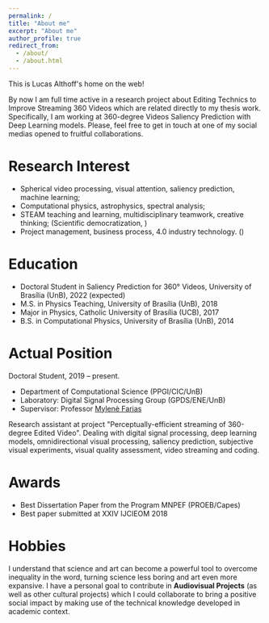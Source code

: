 ```yaml
---
permalink: /
title: "About me"
excerpt: "About me"
author_profile: true
redirect_from: 
  - /about/
  - /about.html
---
```


This is Lucas Althoff's home on the web!

By now I am full time active in a research project about Editing Technics to Improve Streaming 360 Videos which are
related directly to my thesis work. Specifically, I am working at 360-degree Videos Saliency Prediction with Deep Learning models. 
Please, feel free to get in touch at one of my social medias opened to fruitful collaborations. 

Research Interest
======
*	Spherical video processing, visual attention, saliency prediction, machine learning;
*	Computational physics, astrophysics, spectral analysis;  
*	STEAM teaching and learning, multidisciplinary teamwork, creative thinking; (Scientific democratization, )
*	Project management, business process, 4.0 industry technology. ()

Education
======
* Doctoral Student in Saliency Prediction for 360° Videos, University of Brasília (UnB), 2022 (expected)
* M.S. in Physics Teaching, University of Brasília (UnB), 2018
* Major in Physics, Catholic University of Brasília (UCB), 2017
* B.S. in Computational Physics, University of Brasília (UnB), 2014

Actual Position 
======

Doctoral Student, 2019 – present.
  * Department of Computational Science (PPGI/CIC/UnB)
  * Laboratory: Digital Signal Processing Group (GPDS/ENE/UnB)
  * Supervisor: Professor [Mylenè Farias](https://www.researchgate.net/profile/Mylene_Farias)

Research assistant at project "Perceptually-efficient streaming of 360-degree Edited Video". 
Dealing with digital signal processing, deep learning models, omnidirectional visual processing, saliency prediction, subjective visual experiments, visual quality assessment, video streaming and coding. 

Awards
======
* Best Dissertation Paper from the Program MNPEF (PROEB/Capes)
* Best paper submitted at XXIV IJCIEOM 2018

Hobbies
======
I understand that science and art can become a powerful tool to overcome inequality in the word,
turning science less boring and art even more expansive. I have a personal goal to contribute 
in **Audiovisual Projects** (as well as other cultural projects) 
which I could collaborate to bring a positive social impact by making use of the technical knowledge 
developed in academic context.